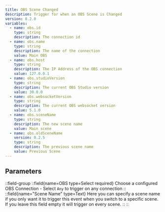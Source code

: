 ```yaml
---
title: OBS Scene Changed
description: Trigger for when an OBS Scene is Changed
version: 0.2.0
variables:
  - name: obs.id
    type: string
    description: The connection id
  - name: obs.name
    type: string
    description: The name of the connection
    value: Main OBS
  - name: obs.host
    type: string
    description: The IP Address of the OBS connection
    value: 127.0.0.1
  - name: obs.studioVersion
    type: string
    description: The current OBS Studio version
    value: 30.0.0
  - name: obs.websocketVersion
    type: string
    description: The current OBS websocket version
    value: 5.1.0
  - name: obs.sceneName
    type: string
    description: The new scene name
    value: Main scene
  - name: obs.oldSceneName
    version: 0.2.5
    type: string
    description: The previous scene name
    value: Previous Scene
---
```


## Parameters
::field-group
  ::field{name=OBS type=Select required}
    Choose a configured OBS Connection
    - Select `Any` to trigger on any connection
  ::
  ::field{name="Scene Name" type=Text}
    Here you can specify a scene name if you only want it to trigger this event when you switch to a specific scene. If you leave this field empty it will trigger on every scene.
  ::
::
